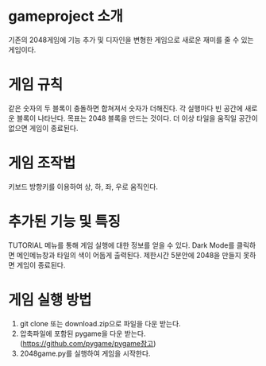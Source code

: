 
# gameproject 소개

기존의 2048게임에 기능 추가 및 디자인을 변형한 게임으로 새로운 재미를 줄 수 있는 게임이다.

# 게임 규칙

같은 숫자의 두 블록이 충돌하면 합쳐져서 숫자가 더해진다. 
각 실행마다 빈 공간에 새로운 블록이 나타난다.
목표는 2048 블록을 만드는 것이다.
더 이상 타일을 움직일 공간이 없으면 게임이 종료된다.

# 게임 조작법

키보드 방향키를 이용하여 상, 하, 좌, 우로 움직인다.

# 추가된 기능 및 특징

TUTORIAL 메뉴를 통해 게임 실행에 대한 정보를 얻을 수 있다.
Dark Mode를 클릭하면 메인메뉴창과 타일의 색이 어둡게 출력된다.
제한시간 5분안에 2048을 만들지 못하면 게임이 종료된다.

# 게임 실행 방법
1. git clone 또는 download.zip으로 파일을 다운 받는다.
2. 압축파일에 포함된 pygame을 다운 받는다.
  (https://github.com/pygame/pygame참고)
4. 2048game.py를 실행하여 게임을 시작한다.
